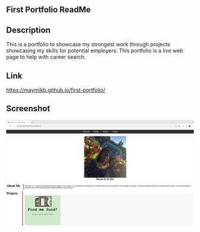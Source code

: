 ## First Portfolio ReadMe

## Description
This is a portfolio to showcase my strongest work through projects showcasing my skills for potential employers. This portfolio is a live web page to help with career search.

## Link
https://maymikb.github.io/first-portfolio/
 
## Screenshot
![](./PortfolioScreenshot.png)



